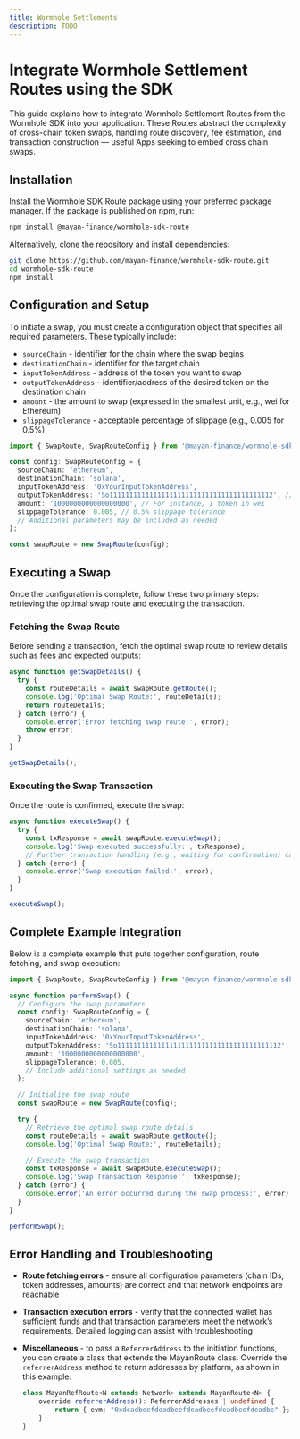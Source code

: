 ```yaml
---
title: Wormhole Settlements
description: TODO
---
```


# Integrate Wormhole Settlement Routes using the SDK 

This guide explains how to integrate Wormhole Settlement Routes from the Wormhole SDK into your application. These Routes abstract the complexity of cross-chain token swaps, handling route discovery, fee estimation, and transaction construction — useful Apps seeking to embed cross chain swaps. 

## Installation

Install the Wormhole SDK Route package using your preferred package manager. If the package is published on npm, run:

```sh
npm install @mayan-finance/wormhole-sdk-route
```

Alternatively, clone the repository and install dependencies:

```sh
git clone https://github.com/mayan-finance/wormhole-sdk-route.git
cd wormhole-sdk-route
npm install
```

## Configuration and Setup

To initiate a swap, you must create a configuration object that specifies all required parameters. These typically include:

- `sourceChain` - identifier for the chain where the swap begins
- `destinationChain` - identifier for the target chain
- `inputTokenAddress` - address of the token you want to swap
- `outputTokenAddress` - identifier/address of the desired token on the destination chain
- `amount` - the amount to swap (expressed in the smallest unit, e.g., wei for Ethereum)
- `slippageTolerance` - acceptable percentage of slippage (e.g., 0.005 for 0.5%)

```ts
import { SwapRoute, SwapRouteConfig } from '@mayan-finance/wormhole-sdk-route';

const config: SwapRouteConfig = {
  sourceChain: 'ethereum',
  destinationChain: 'solana',
  inputTokenAddress: '0xYourInputTokenAddress',
  outputTokenAddress: 'So11111111111111111111111111111111111111112', // Example token on Solana
  amount: '1000000000000000000', // For instance, 1 token in wei
  slippageTolerance: 0.005, // 0.5% slippage tolerance
  // Additional parameters may be included as needed
};

const swapRoute = new SwapRoute(config);
```

## Executing a Swap

Once the configuration is complete, follow these two primary steps: retrieving the optimal swap route and executing the transaction.

### Fetching the Swap Route

Before sending a transaction, fetch the optimal swap route to review details such as fees and expected outputs:

```ts
async function getSwapDetails() {
  try {
    const routeDetails = await swapRoute.getRoute();
    console.log('Optimal Swap Route:', routeDetails);
    return routeDetails;
  } catch (error) {
    console.error('Error fetching swap route:', error);
    throw error;
  }
}

getSwapDetails();
```

### Executing the Swap Transaction

Once the route is confirmed, execute the swap:

```ts
async function executeSwap() {
  try {
    const txResponse = await swapRoute.executeSwap();
    console.log('Swap executed successfully:', txResponse);
    // Further transaction handling (e.g., waiting for confirmation) can be added here.
  } catch (error) {
    console.error('Swap execution failed:', error);
  }
}

executeSwap();
```

## Complete Example Integration

Below is a complete example that puts together configuration, route fetching, and swap execution:

```ts
import { SwapRoute, SwapRouteConfig } from '@mayan-finance/wormhole-sdk-route';

async function performSwap() {
  // Configure the swap parameters
  const config: SwapRouteConfig = {
    sourceChain: 'ethereum',
    destinationChain: 'solana',
    inputTokenAddress: '0xYourInputTokenAddress',
    outputTokenAddress: 'So11111111111111111111111111111111111111112',
    amount: '1000000000000000000',
    slippageTolerance: 0.005,
    // Include additional settings as needed
  };

  // Initialize the swap route
  const swapRoute = new SwapRoute(config);

  try {
    // Retrieve the optimal swap route details
    const routeDetails = await swapRoute.getRoute();
    console.log('Optimal Swap Route:', routeDetails);

    // Execute the swap transaction
    const txResponse = await swapRoute.executeSwap();
    console.log('Swap Transaction Response:', txResponse);
  } catch (error) {
    console.error('An error occurred during the swap process:', error);
  }
}

performSwap();
```

## Error Handling and Troubleshooting

- **Route fetching errors** - ensure all configuration parameters (chain IDs, token addresses, amounts) are correct and that network endpoints are reachable
- **Transaction execution errors** - verify that the connected wallet has sufficient funds and that transaction parameters meet the network’s requirements. Detailed logging can assist with troubleshooting
- **Miscellaneous** - to pass a `ReferrerAddress` to the initiation functions, you can create a class that extends the MayanRoute class. Override the `referrerAddress` method to return addresses by platform, as shown in this example:

    ```ts
    class MayanRefRoute<N extends Network> extends MayanRoute<N> {
        override referrerAddress(): ReferrerAddresses | undefined {
            return { evm: "0xdeadbeefdeadbeefdeadbeefdeadbeefdeadbe" };
        }
    }
    ```

